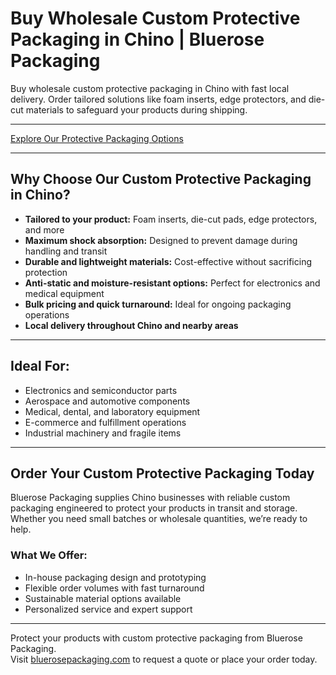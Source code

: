 # Buy Wholesale Custom Protective Packaging in Chino | Bluerose Packaging

Buy wholesale custom protective packaging in Chino with fast local delivery. Order tailored solutions like foam inserts, edge protectors, and die-cut materials to safeguard your products during shipping.

---

[Explore Our Protective Packaging Options](https://www.bluerosepackaging.com/product-category/custom-products/custom-protective-packaging/)

---

## Why Choose Our Custom Protective Packaging in Chino?

- **Tailored to your product:** Foam inserts, die-cut pads, edge protectors, and more  
- **Maximum shock absorption:** Designed to prevent damage during handling and transit  
- **Durable and lightweight materials:** Cost-effective without sacrificing protection  
- **Anti-static and moisture-resistant options:** Perfect for electronics and medical equipment  
- **Bulk pricing and quick turnaround:** Ideal for ongoing packaging operations  
- **Local delivery throughout Chino and nearby areas**

---

## Ideal For:

- Electronics and semiconductor parts  
- Aerospace and automotive components  
- Medical, dental, and laboratory equipment  
- E-commerce and fulfillment operations  
- Industrial machinery and fragile items  

---

## Order Your Custom Protective Packaging Today

Bluerose Packaging supplies Chino businesses with reliable custom packaging engineered to protect your products in transit and storage. Whether you need small batches or wholesale quantities, we’re ready to help.

### What We Offer:

- In-house packaging design and prototyping  
- Flexible order volumes with fast turnaround  
- Sustainable material options available  
- Personalized service and expert support  

---

Protect your products with custom protective packaging from Bluerose Packaging.  
Visit [bluerosepackaging.com](https://www.bluerosepackaging.com) to request a quote or place your order today.

